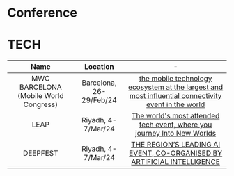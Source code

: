 # Conference

# TECH
Name|Location|-
:-:|:-:|:-:
MWC BARCELONA (Mobile World Congress)|Barcelona, 26-29/Feb/24|[the mobile technology ecosystem at the largest and most influential connectivity event in the world](https://www.mwcbarcelona.com/)
LEAP|Riyadh, 4-7/Mar/24|[The world's most attended tech event, where you journey Into New Worlds](https://onegiantleap.com/)
DEEPFEST|Riyadh, 4-7/Mar/24|[THE REGION’S LEADING AI EVENT, CO-ORGANISED BY ARTIFICIAL INTELLIGENCE](https://deepfest.com/)
